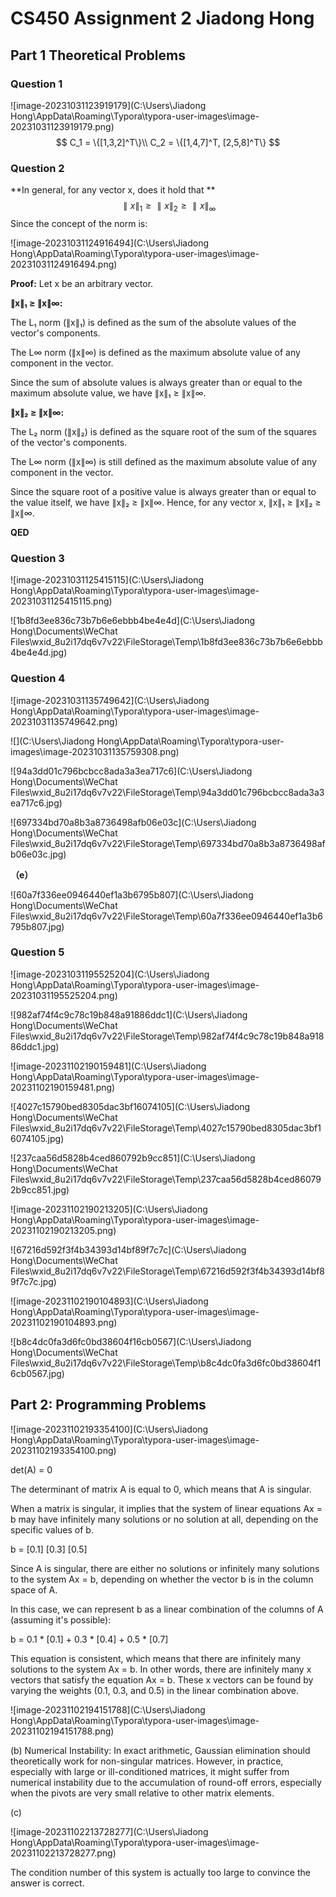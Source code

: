 # CS450 Assignment 2 Jiadong Hong

## Part 1 Theoretical Problems

### Question 1

![image-20231031123919179](C:\Users\Jiadong Hong\AppData\Roaming\Typora\typora-user-images\image-20231031123919179.png)
$$
C_1 = \{[1,3,2]^T\}\\
C_2 = \{[1,4,7]^T, [2,5,8]^T\}
$$

### Question 2

**In general, for any vector x, does it hold that **
$$
∥x∥_1 ≥ ∥x∥_2 ≥ ∥x∥_∞
$$
Since the concept of the norm is: 

![image-20231031124916494](C:\Users\Jiadong Hong\AppData\Roaming\Typora\typora-user-images\image-20231031124916494.png)

**Proof:** Let x be an arbitrary vector. 

**∥x∥₁ ≥ ∥x∥∞:** 

The L₁ norm (∥x∥₁) is defined as the sum of the absolute values of the vector's components. 

The L∞ norm (∥x∥∞) is defined as the maximum absolute value of any component in the vector. 

Since the sum of absolute values is always greater than or equal to the maximum absolute value, we have ∥x∥₁ ≥ ∥x∥∞. 

**∥x∥₂ ≥ ∥x∥∞:**

The L₂ norm (∥x∥₂) is defined as the square root of the sum of the squares of the vector's components. 

The L∞ norm (∥x∥∞) is still defined as the maximum absolute value of any component in the vector. 

Since the square root of a positive value is always greater than or equal to the value itself, we have ∥x∥₂ ≥ ∥x∥∞. Hence, for any vector x, ∥x∥₁ ≥ ∥x∥₂ ≥ ∥x∥∞.

**QED**

### Question 3

![image-20231031125415115](C:\Users\Jiadong Hong\AppData\Roaming\Typora\typora-user-images\image-20231031125415115.png)

![1b8fd3ee836c73b7b6e6ebbb4be4e4d](C:\Users\Jiadong Hong\Documents\WeChat Files\wxid_8u2i17dq6v7v22\FileStorage\Temp\1b8fd3ee836c73b7b6e6ebbb4be4e4d.jpg)

### Question 4

![image-20231031135749642](C:\Users\Jiadong Hong\AppData\Roaming\Typora\typora-user-images\image-20231031135749642.png)

![](C:\Users\Jiadong Hong\AppData\Roaming\Typora\typora-user-images\image-20231031135759308.png)

![94a3dd01c796bcbcc8ada3a3ea717c6](C:\Users\Jiadong Hong\Documents\WeChat Files\wxid_8u2i17dq6v7v22\FileStorage\Temp\94a3dd01c796bcbcc8ada3a3ea717c6.jpg)



![697334bd70a8b3a8736498afb06e03c](C:\Users\Jiadong Hong\Documents\WeChat Files\wxid_8u2i17dq6v7v22\FileStorage\Temp\697334bd70a8b3a8736498afb06e03c.jpg)

**（e）**

![60a7f336ee0946440ef1a3b6795b807](C:\Users\Jiadong Hong\Documents\WeChat Files\wxid_8u2i17dq6v7v22\FileStorage\Temp\60a7f336ee0946440ef1a3b6795b807.jpg)

### Question 5

![image-20231031195525204](C:\Users\Jiadong Hong\AppData\Roaming\Typora\typora-user-images\image-20231031195525204.png)

![982af74f4c9c78c19b848a91886ddc1](C:\Users\Jiadong Hong\Documents\WeChat Files\wxid_8u2i17dq6v7v22\FileStorage\Temp\982af74f4c9c78c19b848a91886ddc1.jpg)

![image-20231102190159481](C:\Users\Jiadong Hong\AppData\Roaming\Typora\typora-user-images\image-20231102190159481.png)

![4027c15790bed8305dac3bf16074105](C:\Users\Jiadong Hong\Documents\WeChat Files\wxid_8u2i17dq6v7v22\FileStorage\Temp\4027c15790bed8305dac3bf16074105.jpg)

![237caa56d5828b4ced860792b9cc851](C:\Users\Jiadong Hong\Documents\WeChat Files\wxid_8u2i17dq6v7v22\FileStorage\Temp\237caa56d5828b4ced860792b9cc851.jpg)

![image-20231102190213205](C:\Users\Jiadong Hong\AppData\Roaming\Typora\typora-user-images\image-20231102190213205.png)

![67216d592f3f4b34393d14bf89f7c7c](C:\Users\Jiadong Hong\Documents\WeChat Files\wxid_8u2i17dq6v7v22\FileStorage\Temp\67216d592f3f4b34393d14bf89f7c7c.jpg)

![image-20231102190104893](C:\Users\Jiadong Hong\AppData\Roaming\Typora\typora-user-images\image-20231102190104893.png)

![b8c4dc0fa3d6fc0bd38604f16cb0567](C:\Users\Jiadong Hong\Documents\WeChat Files\wxid_8u2i17dq6v7v22\FileStorage\Temp\b8c4dc0fa3d6fc0bd38604f16cb0567.jpg)

## Part 2: Programming Problems

![image-20231102193354100](C:\Users\Jiadong Hong\AppData\Roaming\Typora\typora-user-images\image-20231102193354100.png)

det(A) = 0

The determinant of matrix A is equal to 0, which means that A is singular. 

When a matrix is singular, it implies that the system of linear equations Ax = b may have infinitely many solutions or no solution at all, depending on the specific values of b.

b = [0.1] [0.3] [0.5]

Since A is singular, there are either no solutions or infinitely many solutions to the system Ax = b, depending on whether the vector b is in the column space of A.

In this case, we can represent b as a linear combination of the columns of A (assuming it's possible):

b = 0.1 * [0.1] + 0.3 * [0.4] + 0.5 * [0.7]

This equation is consistent, which means that there are infinitely many solutions to the system Ax = b. In other words, there are infinitely many x vectors that satisfy the equation Ax = b. These x vectors can be found by varying the weights (0.1, 0.3, and 0.5) in the linear combination above.

![image-20231102194151788](C:\Users\Jiadong Hong\AppData\Roaming\Typora\typora-user-images\image-20231102194151788.png)

(b) Numerical Instability: In exact arithmetic, Gaussian elimination should theoretically work for non-singular matrices. However, in practice, especially with large or ill-conditioned matrices, it might suffer from numerical instability due to the accumulation of round-off errors, especially when the pivots are very small relative to other matrix elements.

(c)

![image-20231102213728277](C:\Users\Jiadong Hong\AppData\Roaming\Typora\typora-user-images\image-20231102213728277.png)

The condition number of this system is actually too large to convince the answer is correct.